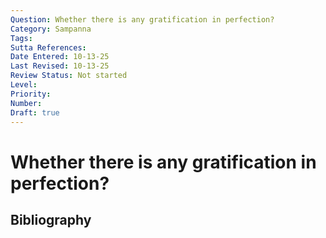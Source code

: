 ```yaml
---
Question: Whether there is any gratification in perfection?
Category: Sampanna
Tags: 
Sutta References: 
Date Entered: 10-13-25
Last Revised: 10-13-25
Review Status: Not started
Level: 
Priority: 
Number: 
Draft: true
---
```


# Whether there is any gratification in perfection?

## Bibliography

<!-- 

Notes:



-->